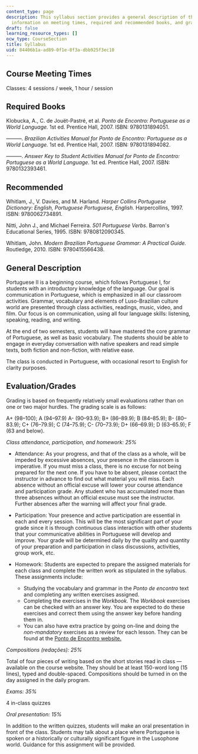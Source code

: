 ```yaml
---
content_type: page
description: This syllabus section provides a general description of the course and
  information on meeting times, required and recommended books, and grading.
draft: false
learning_resource_types: []
ocw_type: CourseSection
title: Syllabus
uid: 84406b1a-ad89-0f1e-8f3a-dbb925f3ec10
---
```

## Course Meeting Times

Classes: 4 sessions / week, 1 hour / session

## Required Books

Klobucka, A., C. de Jouët-Pastré, et al. *Ponto de Encontro:* *Portuguese as a World Language.* 1st ed. Prentice Hall, 2007. ISBN: 9780131894051.

———*. Brazilian Activities Manual for Ponto de Encontro: Portuguese as a World Language.* 1st ed. Prentice Hall, 2007. ISBN: 9780131894082.

———. *Answer Key to Student Activities Manual for Ponto de Encontro: Portuguese as a World Language.* 1st ed. Prentice Hall, 2007. ISBN: 9780132393461.

## Recommended

Whitlam, J., V. Davies, and M. Harland. *Harper Collins Portuguese Dictionary: English, Portuguese Portuguese, English.* Harpercollins, 1997. ISBN: 9780062734891.

Nitti, John J., and Michael Ferreira. *501 Portuguese Verbs*. Barron's Educational Series, 1995. ISBN: 9780812090345.

Whitlam, John. *Modern Brazilian Portuguese Grammar: A Practical Guide.* Routledge, 2010. ISBN: 9780415566438.

## General Description

Portuguese II is a beginning course, which follows Portuguese I, for students with an introductory knowledge of the language. Our goal is communication in Portuguese, which is emphasized in all our classroom activities. Grammar, vocabulary and elements of Luso-Brazilian culture world are presented through class activities, readings, music, video, and film. Our focus is on communication, using all four language skills: listening, speaking, reading, and writing.

At the end of two semesters, students will have mastered the core grammar of Portuguese, as well as basic vocabulary. The students should be able to engage in everyday conversation with native speakers and read simple texts, both fiction and non-fiction, with relative ease.

The class is conducted in Portuguese, with occasional resort to English for clarity purposes.

## Evaluation/Grades

Grading is based on frequently relatively small evaluations rather than on one or two major hurdles. The grading scale is as follows:

A+ (98–100); A (94–97.9) A- (90–93.9); B+ (86–89.9); B (84–85.9); B- (80–83.9); C+ (76–79.9); C (74–75.9); C- (70–73.9); D+ (66–69.9); D (63–65.9); F (63 and below).

*Class attendance, participation, and homework: 25%*

- Attendance: As your progress, and that of the class as a whole, will be impeded by excessive absences, your presence in the classroom is imperative. If you must miss a class, there is no excuse for not being prepared for the next one. If you have to be absent, please contact the instructor in advance to find out what material you will miss. Each absence without an official excuse will lower your course attendance and participation grade. Any student who has accumulated more than three absences without an official excuse must see the instructor. Further absences after the warning will affect your final grade.
- Participation: Your presence and active participation are essential in each and every session. This will be the most significant part of your grade since it is through continuous class interaction with other students that your communicative abilities in Portuguese will develop and improve. Your grade will be determined daily by the quality and quantity of your preparation and participation in class discussions, activities, group work, etc.
- Homework: Students are expected to prepare the assigned materials for each class and complete the written work as stipulated in the syllabus. These assignments include:   
      
    - Studying the vocabulary and grammar in the *Ponto de encontro* text and completing any written exercises assigned.
    - Completing the exercises in the *Workbook.* The *Workbook* exercises can be checked with an answer key. You are expected to do these exercises and correct them using the answer key before handing them in.
    - You can also have extra practice by going on-line and doing the *non-mandatory* exercises as a review for each lesson. They can be found at the [Ponto de Encontro website.](http://wps.prenhall.com/wl_klobucka_ponto_1/)

*Compositions (redações): 25%*

Total of four pieces of writing based on the short stories read in class — available on the course website. They should be at least 150-word long (15 lines), typed and double-spaced. Compositions should be turned in on the day assigned in the daily program.

*Exams: 35%*

4 in-class quizzes

*Oral presentation: 15%*

In addition to the written quizzes, students will make an oral presentation in front of the class. Students may talk about a place where Portuguese is spoken or a historically or culturally significant figure in the Lusophone world. Guidance for this assignment will be provided.